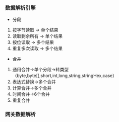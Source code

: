 
### 数据解析引擎

- 分段  
1. 按字节读取     ->  单个结果
2. 读取剩余所有   ->  单个结果
3. 按位读取       ->  多个结果
4. 重复多次读取   ->  多个结果

- 合并
1. 通用合并->单个分段->转类型（byte,byte[],short,int,long,string,stringHex,case）
2. 表达式替换->多个合并
3. 计算合并->多个合并
4. 时间合并->6个合并
5. 重复合并

### 网关数据解析
